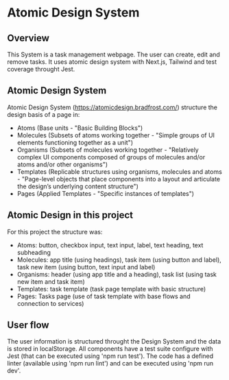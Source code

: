 # Atomic Design System

## Overview

This System is a task management webpage. The user can create, edit and remove tasks. It uses atomic design system with Next.js, Tailwind and test coverage throught Jest.

## Atomic Design System
Atomic Design System (https://atomicdesign.bradfrost.com/) structure the design basis of a page in:
- Atoms (Base units - "Basic Building Blocks")
- Molecules (Subsets of atoms working together - "Simple groups of UI elements functioning together as a unit")
- Organisms (Subsets of molecules working together - "Relatively complex UI components composed of groups of molecules and/or atoms and/or other organisms")
- Templates (Replicable structures using organisms, molecules and atoms - "Page-level objects that place components into a layout and articulate the design’s underlying content structure")
- Pages (Applied Templates - "Specific instances of templates")

## Atomic Design in this project
For this project the structure was:
- Atoms: button, checkbox input, text input, label, text heading, text subheading 
- Molecules: app title (using headings), task item (using button and label), task new item (using button, text input and label)
- Organisms: header (using app title and a heading), task list (using task new item and task item)
- Templates: task template (task page template with basic structure)
- Pages: Tasks page (use of task template with base flows and connection to services)

## User flow
The user information is structured throught the Design System and the data is stored in localStorage. All components have a test suite configure with Jest (that can be executed using 'npm run test'). The code has a defined linter (available using 'npm run lint') and can be executed using 'npm run dev'.



